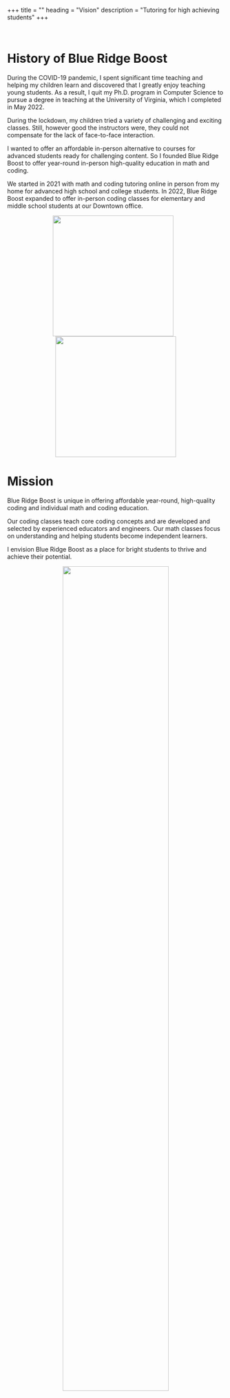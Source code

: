 +++
title = ""
heading = "Vision"
description = "Tutoring for high achieving students"
+++

<div class="container">

<br>

# History of Blue Ridge Boost
During the COVID-19 pandemic, I spent significant time teaching and helping my children learn and discovered that I greatly enjoy teaching young students. As a result, I quit my Ph.D. program in Computer Science to pursue a degree in teaching at the University of Virginia, which I completed in May 2022. 

During the lockdown, my children tried a variety of challenging and exciting classes. Still, however good the instructors were, they could not compensate for the lack of face-to-face interaction.

I wanted to offer an affordable in-person alternative to courses for advanced students ready for challenging content. So I founded Blue Ridge Boost to offer year-round in-person high-quality education in math and coding.

We started in 2021 with math and coding tutoring
online in person from my home for advanced high school and college
students. In 2022, Blue Ridge Boost expanded to offer in-person coding
classes for elementary and middle school students at our Downtown
office.

<center><img src="/images/openingbrb.jpg" align="center" height="280px"> &nbsp;&nbsp;
<img src="/images/firstclass.jpg" align="center" height="280px">
</center>

# Mission

Blue Ridge Boost is unique in offering affordable year-round, high-quality coding and individual math and coding education.

Our coding classes teach core coding concepts and are developed and
selected by experienced educators and engineers. Our math classes
focus on understanding and helping students become independent
learners.

I envision Blue Ridge Boost as a place for bright students to thrive
and achieve their potential.

<center>
<img src="/images/fullpotential.jpg" width=70%">
</center>

<p><br></br></p>

</div>
